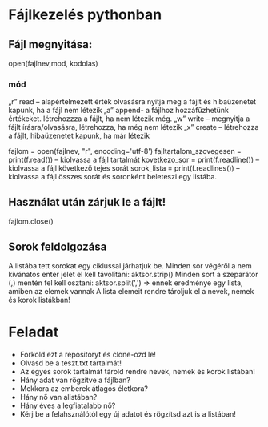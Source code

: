 # Fájlkezelés pythonban

## Fájl megnyitása: 
open(fajlnev,mod, kodolas)

### mód
„r”	read – alapértelmezett érték olvasásra nyitja meg a fájlt és hibaüzenetet kapunk, ha a fájl nem létezik
„a”	append- a fájlhoz hozzáfűzhetünk értékeket. létrehozzza a fájlt, ha nem létezik még. 
„w”	write – megnyitja a fájlt írásra/olvasásra, létrehozza, ha még nem létezik
„x”	create – létrehozza a fájlt, hibaüzenetet kapunk, ha már létezik

fajlom = open(fajlnev, "r", encoding='utf-8')
fajltartalom_szovegesen = print(f.read()) – kiolvassa a fájl tartalmát
kovetkezo_sor = print(f.readline()) – kiolvassa a fájl következő tejes sorát
sorok_lista = print(f.readlines()) – kiolvassa a fájl összes sorát és soronként beleteszi egy listába. 

## Használat után zárjuk le a fájlt!
fajlom.close()

## Sorok feldolgozása
A listába tett sorokat egy ciklussal járhatjuk be. 
Minden sor végéről a nem kívánatos enter jelet el kell távolítani: aktsor.strip()
Minden sort a szeparátor (,) mentén fel kell osztani: aktsor.split(',') => ennek eredménye egy lista, amiben az elemek vannak
A lista elemeit rendre tároljuk el a nevek, nemek és korok listákban!

# Feladat

 - Forkold ezt a repositoryt és clone-ozd le!
 - Olvasd be a teszt.txt tartalmát!
 - Az egyes sorok tartalmát tárold rendre nevek, nemek és korok listában!
 - Hány adat van rögzítve a fájlban? 
 - Mekkora az emberek átlagos életkora? 
 - Hány nő van alistában? 
 - Hány éves a legfiatalabb nő? 
 - Kérj be a felahsználótól egy új adatot és rögzítsd azt is a listában!


